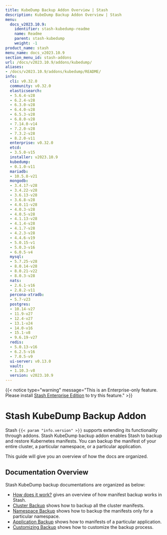 ```yaml
---
title: KubeDump Backup Addon Overview | Stash
description: KubeDump Backup Addon Overview | Stash
menu:
  docs_v2023.10.9:
    identifier: stash-kubedump-readme
    name: Readme
    parent: stash-kubedump
    weight: -1
product_name: stash
menu_name: docs_v2023.10.9
section_menu_id: stash-addons
url: /docs/v2023.10.9/addons/kubedump/
aliases:
- /docs/v2023.10.9/addons/kubedump/README/
info:
  cli: v0.32.0
  community: v0.32.0
  elasticsearch:
  - 5.6.4-v28
  - 6.2.4-v28
  - 6.3.0-v28
  - 6.4.0-v28
  - 6.5.3-v28
  - 6.8.0-v28
  - 7.14.0-v14
  - 7.2.0-v28
  - 7.3.2-v28
  - 8.2.0-v11
  enterprise: v0.32.0
  etcd:
  - 3.5.0-v15
  installer: v2023.10.9
  kubedump:
  - 0.1.0-v11
  mariadb:
  - 10.5.8-v21
  mongodb:
  - 3.4.17-v28
  - 3.4.22-v28
  - 3.6.13-v28
  - 3.6.8-v28
  - 4.0.11-v28
  - 4.0.3-v28
  - 4.0.5-v28
  - 4.1.13-v28
  - 4.1.4-v28
  - 4.1.7-v28
  - 4.2.3-v28
  - 4.4.6-v19
  - 5.0.15-v1
  - 5.0.3-v16
  - 6.0.5-v4
  mysql:
  - 5.7.25-v28
  - 8.0.14-v28
  - 8.0.21-v22
  - 8.0.3-v28
  nats:
  - 2.6.1-v16
  - 2.8.2-v11
  percona-xtradb:
  - 5.7-v23
  postgres:
  - 10.14-v27
  - 11.9-v27
  - 12.4-v27
  - 13.1-v24
  - 14.0-v16
  - 15.1-v8
  - 9.6.19-v27
  redis:
  - 5.0.13-v16
  - 6.2.5-v16
  - 7.0.5-v9
  ui-server: v0.13.0
  vault:
  - 1.10.3-v8
  version: v2023.10.9
---
```


{{< notice type="warning" message="This is an Enterprise-only feature. Please install [Stash Enterprise Edition](/docs/v2023.10.9/setup/install/enterprise/) to try this feature." >}}

# Stash KubeDump Backup Addon

Stash `{{< param "info.version" >}}` supports extending its functionality through addons. Stash KubeDump backup addon enables Stash to backup and restore Kubernetes manifests. You can backup the manifest of your entire cluster, a particular namespace, or a particular application.

This guide will give you an overview of how the docs are organized.

## Documentation Overview

Stash KubeDump backup documentations are organized as below:

- [How does it work?](/docs/v2023.10.9/addons/kubedump/overview/) gives an overview of how manifest backup works in Stash.
- [Cluster Backup](/docs/v2023.10.9/addons/kubedump/cluster/) shows how to backup all the cluster manifests.
- [Namespace Backup](/docs/v2023.10.9/addons/kubedump/namespace/) shows how to backup the manifests only for a particular namespace.
- [Application Backup](/docs/v2023.10.9/addons/kubedump/application/) shows how to manifests of a particular application.
- [Customizing Backup](/docs/v2023.10.9/addons/kubedump/customization/) shows how to customize the backup process.

